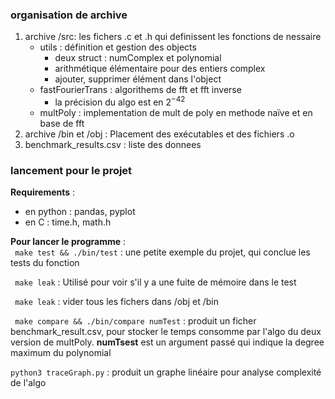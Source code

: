 ### organisation de archive

1. archive /src: les fichers .c et .h qui definissent les fonctions de nessaire 
    - utils : définition et gestion des objects
        - deux struct : numComplex et polynomial
        - arithmétique élémentaire pour des entiers complex
        - ajouter, supprimer élément dans l'object 
    -  fastFourierTrans : algorithems de fft et fft inverse
        - la précision du algo est en $2^{-42}$
    - multPoly : implementation de mult de poly en methode naïve et en base de fft
2. archive /bin et /obj : Placement des exécutables et des fichiers .o
3. benchmark_results.csv : liste des donnees

### lancement pour le projet
**Requirements** : 
* en python : pandas, pyplot
* en C : time.h, math.h

**Pour lancer le programme** : <br>
``` make test && ./bin/test``` : une petite exemple du projet, qui conclue les tests du fonction

```  make leak ``` : Utilisé pour voir s'il y a une fuite de mémoire dans le test

```  make leak ``` : vider tous les fichers dans /obj et /bin

``` make compare && ./bin/compare numTest``` : produit un ficher benchmark_result.csv, pour stocker le temps consomme par l'algo du deux version de multPoly. **numTsest** est un argument passé qui indique la degree maximum du polynomial

``` python3 traceGraph.py ``` : produit un graphe linéaire pour analyse complexité de l'algo
    
